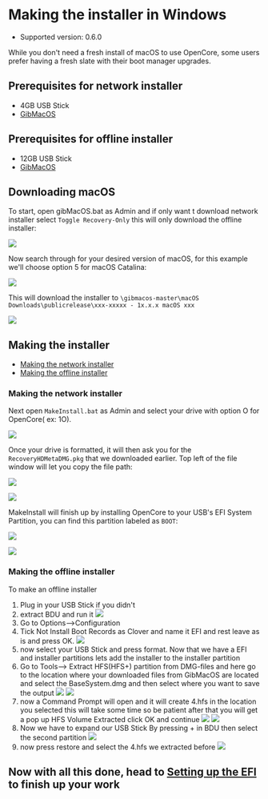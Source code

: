 # Making the installer in Windows

* Supported version: 0.6.0

While you don't need a fresh install of macOS to use OpenCore, some users prefer having a fresh slate with their boot manager upgrades.

## Prerequisites for network installer

* 4GB USB Stick
* [GibMacOS](https://github.com/corpnewt/gibMacOS)

## Prerequisites for offline installer

* 12GB USB Stick
* [GibMacOS](https://github.com/corpnewt/gibMacOS)

## Downloading macOS

To start, open gibMacOS.bat as Admin and if only want t download  network installer select `Toggle Recovery-Only` this will only download the offline installer:

![](../images/installer-guide/winblows-install-md/gib-default.png)

Now search through for your desired version of macOS, for this example we'll choose option 5 for macOS Catalina:

![](../images/installer-guide/winblows-install-md/gib-recovery.png)

This will download the installer to `\gibmacos-master\macOS Downloads\publicrelease\xxx-xxxxx - 1x.x.x macOS xxx`

![](../images/installer-guide/winblows-install-md/gib-done.png)

## Making the installer

* [Making the network installer](#making-the-network-installer)
* [Making the offline installer](#making-the-offline-installer)

### Making the network installer

Next open `MakeInstall.bat` as Admin and select your drive with option O for OpenCore( ex: 1O).

![](../images/installer-guide/winblows-install-md/make-install.png)

Once your drive is formatted, it will then ask you for the `RecoveryHDMetaDMG.pkg` that we downloaded earlier. Top left of the file window will let you copy the file path:

![](../images/installer-guide/winblows-install-md/make-install-location.png)

![](../images/installer-guide/winblows-install-md/recovery-location.png)

MakeInstall will finish up by installing OpenCore to your USB's EFI System Partition, you can find this partition labeled as `BOOT`:

![](../images/installer-guide/winblows-install-md/make-install-done.png)

![](../images/installer-guide/winblows-install-md/EFI-base.png)

### Making the offline installer

To make an offline installer

1. Plug in your USB Stick if you didn't
2. extract BDU and run it
![](../images/installer-guide/winblows-install-md/offline/BDU.png)
3. Go to Options-->Configuration
4. Tick Not Install Boot Records as Clover and name it EFI and rest leave as is and press OK.
![](../images/installer-guide/winblows-install-md/offline/BDU-Config.png)
5. now select your USB Stick and press format.
Now that we have a EFI and installer partitions lets add the installer to the installer partition
6. Go to Tools--> Extract HFS(HFS+) partition from DMG-files and here go to the location where your downloaded files from GibMacOS are located and select the BaseSystem.dmg and then select where you want to save the output
![](../images/installer-guide/winblows-install-md/offline/BDU-DMG.png)
![](../images/installer-guide/winblows-install-md/offline/BDU-HFS.png)
7. now a Command Prompt will open and it will create 4.hfs in the location you selected this will take some time so be patient after that you will get a pop up HFS Volume Extracted click OK and continue
![](../images/installer-guide/winblows-install-md/offline/BDU-HFS-Out.png)
![](../images/installer-guide/winblows-install-md/offline/BDU-HFS-OK.png)
8. Now we have to expand our USB Stick By pressing + in BDU then select the second partition
![](../images/installer-guide/winblows-install-md/offline/BDU-USB.png)
9. now press restore and select the 4.hfs we extracted before
![](../images/installer-guide/winblows-install-md/offline/BDU-Restore.png)

## Now with all this done, head to [Setting up the EFI](../installer-guide/opencore-efi.md) to finish up your work

